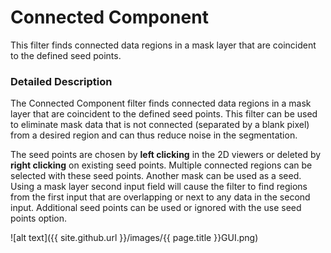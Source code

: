 # Connected Component

This filter finds connected data regions in a mask layer that are coincident to the defined seed points.

### Detailed Description

The Connected Component filter finds connected data regions in a mask layer that are coincident to the defined seed points. This filter can be used to eliminate mask data that is not connected (separated by a blank pixel) from a desired region and can thus reduce noise in the segmentation.

The seed points are chosen by **left clicking** in the 2D viewers or deleted by **right clicking** on existing seed points. Multiple connected regions can be selected with these seed points. Another mask can be used as a seed. Using a mask layer second input field will cause the filter to find regions from the first input that are overlapping or next to any data in the second input. Additional seed points can be used or ignored with the use seed points option.

![alt text]({{ site.github.url }}/images/{{ page.title }}GUI.png)
